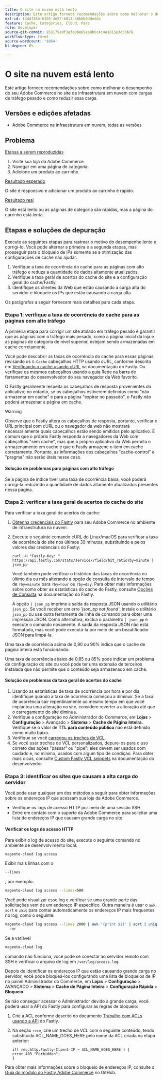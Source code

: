 ```yaml
---
title: O site na nuvem está lento
description: Este artigo fornece recomendações sobre como melhorar o desempenho do seu Adobe Commerce no site de infraestrutura em nuvem com cargas de tráfego pesado e como reduzir essa carga.
exl-id: 144df36b-6305-4e57-b813-46bbb0ddedda
feature: Cache, Categories, Cloud, Paas
role: Developer
source-git-commit: 958179e0f3efe08e65ea8b0c4c4e1015e3c5bb76
workflow-type: tm+mt
source-wordcount: '1064'
ht-degree: 0%

---
```


# O site na nuvem está lento

Este artigo fornece recomendações sobre como melhorar o desempenho do seu Adobe Commerce no site de infraestrutura em nuvem com cargas de tráfego pesado e como reduzir essa carga.

## Versões e edições afetadas

* Adobe Commerce na infraestrutura em nuvem, todas as versões

## Problema

<u>Etapas a serem reproduzidas</u>

1. Visite sua loja da Adobe Commerce.
1. Navegar em uma página de categoria.
1. Adicione um produto ao carrinho.

<u>Resultado esperado</u>

O site é responsivo e adicionar um produto ao carrinho é rápido.

<u>Resultado real</u>

O site está lento ou as páginas de categoria são rápidas, mas a página do carrinho está lenta.

## Etapas e soluções de depuração

Execute as seguintes etapas para rastrear o motivo do desempenho lento e corrigi-lo. Você pode alternar a primeira e a segunda etapas, mas prosseguir para o bloqueio de IPs somente se a otimização das configurações de cache não ajudar.

1. Verifique a taxa de ocorrência do cache para as páginas com alto tráfego e reduza a quantidade de dados altamente atualizados.
1. Verifique a taxa geral de acertos do cache do site e a configuração geral do cache/Fastly.
1. Identifique os clientes da Web que estão causando a carga alta do servidor e bloqueie os IPs que estão causando a carga alta.

Os parágrafos a seguir fornecem mais detalhes para cada etapa.

### Etapa 1: verifique a taxa de ocorrência do cache para as páginas com alto tráfego

A primeira etapa para corrigir um site atolado em tráfego pesado é garantir que as páginas com o tráfego mais pesado, como a página inicial da loja e as páginas de categoria de nível superior, estejam sendo armazenadas em cache corretamente.

Você pode descobrir as taxas de ocorrência do cache para essas páginas revisando os `X-Cache` cabeçalhos HTTP usando cURL, conforme descrito em [Verificando o cache usando cURL](https://docs.fastly.com/guides/debugging/checking-cache#using-curl) na documentação do Fastly. Ou verifique os mesmos cabeçalhos usando a guia Rede na barra de ferramentas do desenvolvedor do seu navegador da Web favorito.

O Fastly geralmente respeita os cabeçalhos de resposta provenientes do aplicativo; no entanto, se os cabeçalhos estiverem definidos como &quot;não armazenar em cache&quot; e para a página &quot;expirar no passado&quot;, o Fastly não poderá armazenar a página em cache.

>[!WARNING]
>
>Observe que o Fastly altera os cabeçalhos de resposta, portanto, verificar o URL principal com cURL ou o navegador da web não mostrará necessariamente quais cabeçalhos estão sendo emitidos pelo aplicativo. É comum que o próprio Fastly responda a navegadores da Web com cabeçalhos &quot;sem cache&quot;, mas que o próprio aplicativo da Web permita o armazenamento em cache e que o Fastly armazene o item em cache corretamente. Portanto, as informações dos cabeçalhos &quot;cache-control&quot; e &quot;pragma&quot; não serão úteis nesse caso.

#### Solução de problemas para páginas com alto tráfego

Se a página de índice tiver uma taxa de ocorrência baixa, você poderá corrigi-la reduzindo a quantidade de dados altamente atualizados presentes nessa página.

### Etapa 2: verificar a taxa geral de acertos do cache do site

Para verificar a taxa geral de acertos do cache:

1. [Obtenha credenciais do Fastly](http://devdocs.magento.com/guides/v2.3/cloud/cdn/configure-fastly.html#cloud-fastly-creds) para seu Adobe Commerce no ambiente de infraestrutura na nuvem.
1. Execute o seguinte comando cURL do Linux/macOS para verificar a taxa de ocorrência do site nos últimos 30 minutos, substituindo e pelos valores das credenciais do Fastly:

   `curl -H "Fastly-Key: " https://api.fastly.com/stats/service//field/hit_ratio?by=minute | json_pp`

   Você também pode verificar o histórico das taxas de ocorrência no último dia ou mês alterando a opção de consulta de intervalo de tempo de `?by=minute` para `?by=hour` ou `?by=day`. Para obter mais informações sobre como obter as estatísticas do cache do Fastly, consulte [Opções de Consulta](https://docs.fastly.com/api/stats#Query) na documentação do Fastly.

   A opção `| json_pp` imprime a saída da resposta JSON usando o utilitário `json_pp`. Se você receber um erro _&#39;json\_pp not found&#39;_, instale o utilitário `json_pp` ou use outra ferramenta de linha de comando para obter uma impressão JSON. Como alternativa, exclua o parâmetro `| json_pp` e execute o comando novamente. A saída da resposta JSON não está formatada, mas você pode executá-la por meio de um beautificador JSON para limpá-la.

Uma taxa de ocorrência acima de 0,90 ou 90% indica que o cache de página inteira está funcionando.

Uma taxa de ocorrência abaixo de 0,85 ou 85% pode indicar um problema de configuração do site ou você pode ter uma extensão de terceiros instalada que não permite que o conteúdo seja armazenado em cache.

#### Solução de problemas da taxa geral de acertos do cache

1. Usando as estatísticas de taxa de ocorrência por hora e por dia, identifique quando a taxa de ocorrência começou a diminuir. Se a taxa de ocorrência cair repentinamente ao mesmo tempo em que você implantou uma alteração no site, considere reverter a alteração até que o carregamento do site diminua.
1. Verifique a configuração no Administrador do Commerce, em **Lojas** > **Configuração** > Avançado > **Sistema** > **Cache de Página Inteira**. Verifique se o valor de **TTL para conteúdo público** não está definido como muito baixo.
1. Verifique se você [carregou os trechos de VCL](https://devdocs.magento.com/guides/v2.3/cloud/cdn/configure-fastly.html#upload-vcl-snippets).
1. Se você usar trechos de VCL personalizados, depure-os para o uso correto das ações &quot;passar&quot; ou &quot;pipe&quot;: eles devem ser usados com cuidado e, no mínimo, usados com algum tipo de condição. Para obter mais dicas, consulte [Custom Fastly VCL snippets](https://devdocs.magento.com/guides/v2.3/cloud/cdn/cloud-vcl-custom-snippets.html) na documentação do desenvolvedor.

### Etapa 3: identificar os sites que causam a alta carga do servidor

Você pode usar qualquer um dos métodos a seguir para obter informações sobre os endereços IP que acessam sua loja da Adobe Commerce.

* Verifique os logs de acesso HTTP por meio de uma sessão SSH.
* Entre em contato com o suporte da Adobe Commerce para solicitar uma lista de endereços IP que causam grande carga no site.

#### Verificar os logs de acesso HTTP

Para exibir o log de acesso do site, execute o seguinte comando no ambiente de desenvolvimento local:

```bash
magento-cloud log access
```

Exibir mais linhas com o

```bash
--lines
```

, por exemplo:

```bash
magento-cloud log access --lines=500
```

Você pode visualizar esse log e verificar se uma grande parte das solicitações vem de um endereço IP específico. Outra maneira é usar o `awk`, `sort` e `uniq` para contar automaticamente os endereços IP mais frequentes no log, como o seguinte:

```bash
magento-cloud log access --lines 2000 | awk '{print $1}' | sort | uniq -c | sort
  -nr
```

Se a variável

```bash
magento-cloud log
```

comando não funciona, você pode se conectar ao servidor remoto com SSH e verificar o arquivo de log em `/var/log/access.log`

Depois de identificar os endereços IP que estão causando grande carga no servidor, você pode bloqueá-los configurando uma lista de bloqueios de IP no painel Administrador do Commerce, em **Lojas** > **Configuração** > AVANÇADO > **Sistema** > **Cache de Página Inteira** > **Configuração Rápida** > **Bloqueio**.

Se não conseguir acessar o Administrador devido à grande carga, você poderá usar a API do Fastly para configurar as regras de bloqueio:

1. Crie a ACL conforme descrito no documento [Trabalho com ACLs usando a API](https://docs.fastly.com/guides/access-control-lists/working-with-acls-using-the-api) do Fastly.
1. Na seção `recv`, crie um trecho de VCL com o seguinte conteúdo, tendo substituído ACL\_NAME\_GOES\_HERE pelo nome da ACL criada na etapa anterior:

   ```
   if( req.http.Fastly-Client-IP ~ ACL_NAME_GOES_HERE ) {
   error 403 "Forbidden";
   }
   ```

Para obter mais informações sobre o bloqueio de endereços IP, consulte o [Guia do módulo do Fastly Adobe Commerce](https://github.com/fastly/fastly-magento2/blob/master/Documentation/Guides/BLOCKING.md) no GitHub.
